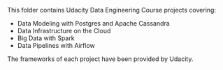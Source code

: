 This folder contains Udacity Data Engineering Course projects covering:
- Data Modeling with Postgres and Apache Cassandra
- Data Infrastructure on the Cloud
- Big Data with Spark 
- Data Pipelines with Airflow

The frameworks of each project have been provided by Udacity.
